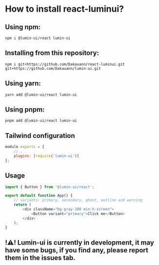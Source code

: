 # How to install react-luminui?

## Using npm:

```console
npm i @lumin-ui/react lumin-ui
```

## Installing from this repository:

```console
npm i git+https://github.com/Dakauann/react-luminui.git git+https://github.com/Dakauann/lumin-ui.git
```

## Using yarn:

```console
yarn add @lumin-ui/react lumin-ui
```

## Using pnpm:

```console
pnpm add @lumin-ui/react lumin-ui
```

## Tailwind configuration

```js
module.exports = {
    //..
    plugins: [require('lumin-ui')]
};
```

## Usage

```js
import { Button } from '@lumin-ui/react';

export default function App() {
    // variants: primary, secondary, ghost, outline and warning
    return (
        <div className="bg-gray-100 min-h-screen">
            <Button variant="primary">Click me</Button>
        </div>
    );
}
```

## !⚠! Lumin-ui is currently in development, it may have some bugs, if you find any, please report them in the issues tab.
